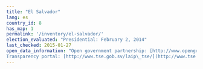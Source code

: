 ```yaml
---
title: "El Salvador"
lang: es
country_id: 8
has_map: 1
permalink: '/inventory/el-salvador/'
election_evaluated: "Presidential: February 2, 2014"
last_checked: 2015-01-27
open_data_information: "Open government partnership: [http://www.opengovpartnership.org/country/el-salvador](http://www.opengovpartnership.org/country/el-salvador)  
Transparency portal: [http://www.tse.gob.sv/laip\_tse/](http://www.tse.gob.sv/laip_tse/)"
---
```

